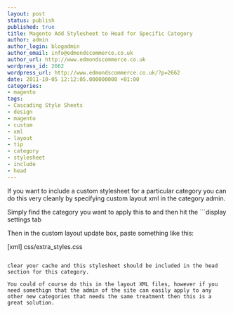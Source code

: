 ```yaml
---
layout: post
status: publish
published: true
title: Magento Add Stylesheet to Head for Specific Category
author: admin
author_login: blogadmin
author_email: info@edmondscommerce.co.uk
author_url: http://www.edmondscommerce.co.uk
wordpress_id: 2662
wordpress_url: http://www.edmondscommerce.co.uk/?p=2662
date: 2011-10-05 12:12:05.000000000 +01:00
categories:
- magento
tags:
- Cascading Style Sheets
- design
- magento
- custom
- xml
- layout
- tip
- category
- stylesheet
- include
- head
---
```

If you want to include a custom stylesheet for a particular category you can do this very cleanly by specifying custom layout xml in the category admin.

Simply find the category you want to apply this to and then hit the ```display settings
 tab

Then in the custom layout update  box, paste something like this:

[xml]
<reference name="head">
<action method="addCss"><stylesheet>css/extra_styles.css</stylesheet></action>
</reference>

```

clear your cache and this stylesheet should be included in the head section for this category.

You could of course do this in the layout XML files, however if you need somethign that the admin of the site can easily apply to any other new categories that needs the same treatment then this is a great solution.
